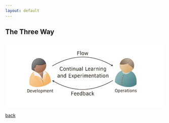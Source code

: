 ```yaml
---
layout: default
---
```


## The Three Way

![The Three Way](./assets/images/the-three-way.png)

[back](./)
